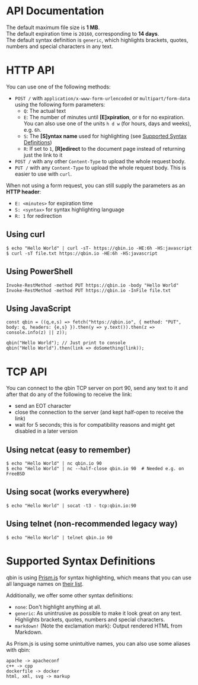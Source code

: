 # API Documentation
The default maximum file size is **1 MB**.  
The default expiration time is `20160`, corresponding to **14 days**.  
The default syntax definition is `generic`, which highlights brackets, quotes, numbers and special characters in any text.

# HTTP API
You can use one of the following methods:
- `POST /` with `application/x-www-form-urlencoded` or `multipart/form-data` using the following form parameters:
  - `Q`: The actual text
  - `E`: The number of minutes until **[E]xpiration**, or `0` for no expiration.  
    You can also use one of the units `h d w` (for hours, days and weeks), e.g. `6h`.
  - `S`: The **[S]yntax name** used for highlighting (see [Supported Syntax Definitions](#user-content-supported-syntax-definitions))
  - `R`: If set to `1`, **[R]edirect** to the document page instead of returning just the link to it
- `POST /` with any other `Content-Type` to upload the whole request body.
- `PUT /` with any `Content-Type` to upload the whole request body. This is easier to use with `curl`.

When not using a form request, you can still supply the parameters as an **HTTP header**:
- `E: <minutes>` for expiration time
- `S: <syntax>` for syntax highlighting language
- `R: 1` for redirection

## Using curl
```
$ echo "Hello World" | curl -sT- https://qbin.io -HE:6h -HS:javascript
$ curl -sT file.txt https://qbin.io -HE:6h -HS:javascript
```

## Using PowerShell
```
Invoke-RestMethod -method PUT https://qbin.io -body "Hello World"
Invoke-RestMethod -method PUT https://qbin.io -InFile file.txt
```

## Using JavaScript
```
const qbin = ((q,e,s) => fetch("https://qbin.io", { method: "PUT", body: q, headers: {e,s} }).then(y => y.text()).then(z => console.info(z) || z));

qbin("Hello World"); // Just print to console
qbin("Hello World").then(link => doSomething(link));
```

# TCP API
You can connect to the qbin TCP server on port 90, send any text to it and after that do any of the following to receive the link:
- send an EOT character
- close the connection to the server (and kept half-open to receive the link)
- wait for 5 seconds; this is for compatibility reasons and might get disabled in a later version

## Using netcat (easy to remember)
```
$ echo "Hello World" | nc qbin.io 90
$ echo "Hello World" | nc --half-close qbin.io 90  # Needed e.g. on FreeBSD
```

## Using socat (works everywhere)
```
$ echo "Hello World" | socat -t3 - tcp:qbin.io:90
```

## Using telnet (non-recommended legacy way)
```
$ echo "Hello World" | telnet qbin.io 90
```

# Supported Syntax Definitions
qbin is using [Prism.js](http://prismjs.com) for syntax highlighting, which means that you can use all language names on [their list](http://prismjs.com/#languages-list).

Additionally, we offer some other syntax definitions:
- `none`: Don't highlight anything at all.
- `generic`: As unintrusive as possible to make it look great on any text. Highlights brackets, quotes, numbers and special characters.
- `markdown!` (Note the exclamation mark): Output rendered HTML from Markdown.

As Prism.js is using some unintuitive names, you can also use some aliases with qbin:
```
apache -> apacheconf
c++ -> cpp
dockerfile -> docker
html, xml, svg -> markup
```
